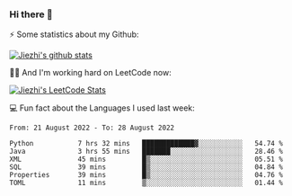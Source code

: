### Hi there 👋


⚡ Some statistics about my Github:


[![Jiezhi's github stats](https://github-readme-stats.vercel.app/api?username=Jiezhi&show_icons=true)](https://github.com/Jiezhi/github-readme-stats)


🙇🏼 And I'm working hard on LeetCode now:

[![Jiezhi's LeetCode Stats](https://leetcode-stats.vercel.app/api?username=Jiezhi&theme=Light)](https://leetcode.com/Jiezhi/)

💻 Fun fact about the Languages I used last week:

<!--START_SECTION:waka-->

```text
From: 21 August 2022 - To: 28 August 2022

Python           7 hrs 32 mins   █████████████▓░░░░░░░░░░░   54.74 %
Java             3 hrs 55 mins   ███████░░░░░░░░░░░░░░░░░░   28.46 %
XML              45 mins         █▒░░░░░░░░░░░░░░░░░░░░░░░   05.51 %
SQL              39 mins         █▒░░░░░░░░░░░░░░░░░░░░░░░   04.84 %
Properties       39 mins         █▒░░░░░░░░░░░░░░░░░░░░░░░   04.76 %
TOML             11 mins         ▒░░░░░░░░░░░░░░░░░░░░░░░░   01.44 %
```

<!--END_SECTION:waka-->


<!--
[![Top Langs](https://github-readme-stats.vercel.app/api/top-langs/?username=Jiezhi&hide=javascript,html)](https://github.com/Jiezhi/github-readme-stats)

**Jiezhi/Jiezhi** is a ✨ _special_ ✨ repository because its `README.md` (this file) appears on your GitHub profile.

Here are some ideas to get you started:

- 🔭 I’m currently working on ...
- 🌱 I’m currently learning ...
- 👯 I’m looking to collaborate on ...
- 🤔 I’m looking for help with ...
- 💬 Ask me about ...
- 📫 How to reach me: ...
- 😄 Pronouns: ...
- ⚡ Fun fact: ...
-->

